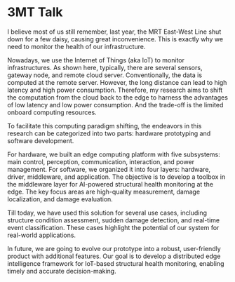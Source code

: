 # 3MT Talk

I believe most of us still remember, last year, the MRT East-West Line shut down for a few daisy, causing great inconvenience. This is exactly why we need to monitor the health of our infrastructure.

Nowadays, we use the Internet of Things (aka IoT) to monitor infrastructures. As shown here, typically, there are several sensors, gateway node, and remote cloud server. Conventionally, the data is computed at the remote server. However, the long distance can lead to high latency and high power consumption. Therefore, my research aims to shift the computation from the cloud back to the edge to harness the advantages of low latency and low power consumption. And the trade-off is the limited onboard computing resources.

To facilitate this computing paradigm shifting, the endeavors in this research can be categorized into two parts: hardware prototyping and software development. 

For hardware, we built an edge computing platform with five subsystems: main control, perception, communication, interaction, and power management. For software, we organized it into four layers: hardware, driver, middleware, and application. The objective is to develop a toolbox in the middleware layer for AI-powered structural health monitoring at the edge. The key focus areas are high-quality measurement, damage localization, and damage evaluation. 

Till today, we have used this solution for several use cases, including structure condition assessment, sudden damage detection, and real-time event classification. These cases highlight the potential of our system for real-world applications.

In future, we are going to evolve our prototype into a robust, user-friendly product with additional features. Our goal is to develop a distributed edge intelligence framework for IoT-based structural health monitoring, enabling timely and accurate decision-making.